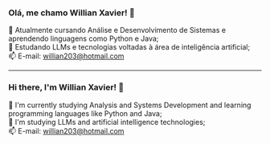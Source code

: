 ### Olá, me chamo Willian Xavier! 👋  

🌱 Atualmente cursando Análise e Desenvolvimento de Sistemas e aprendendo linguagens como Python e Java;  
🔭 Estudando LLMs e tecnologias voltadas à área de inteligência artificial;  
📫 E-mail: willian203@hotmail.com

---------------------------------------------------------------------------------------------------

### Hi there, I'm Willian Xavier! 👋
🌱 I'm currently studying Analysis and Systems Development and learning programming languages like Python and Java;  
🔭 I'm studying LLMs and artificial intelligence technologies;  
📫 E-mail: willian203@hotmail.com

<!--
**Willian-Xavier/Willian-Xavier** is a ✨ _special_ ✨ repository because its `README.md` (this file) appears on your GitHub profile.

Here are some ideas to get you started:

- 🔭 I’m currently working on ...
- 🌱 I’m currently learning ...
- 👯 I’m looking to collaborate on ...
- 🤔 I’m looking for help with ...
- 💬 Ask me about ...
- 📫 How to reach me: ...
- 😄 Pronouns: ...
- ⚡ Fun fact: ...
-->
